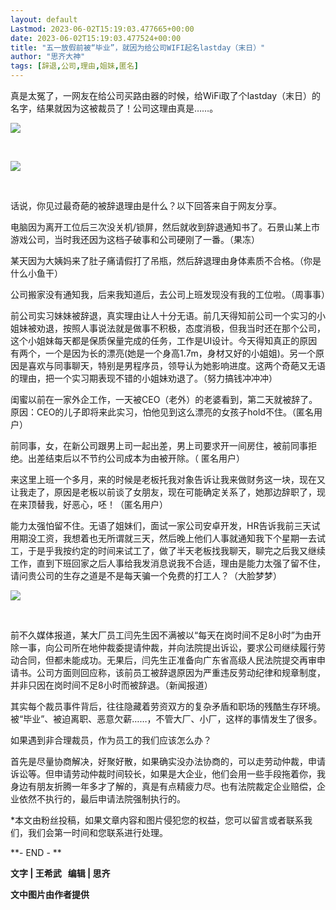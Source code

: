 ```yaml
---
layout: default
Lastmod: 2023-06-02T15:19:03.477665+00:00
date: 2023-06-02T15:19:03.477524+00:00
title: "五一放假前被“毕业”，就因为给公司WIFI起名lastday（末日）"
author: "思齐大神"
tags: [辞退,公司,理由,姐妹,匿名]
---
```


真是太冤了，一网友在给公司买路由器的时候，给WiFi取了个lastday（末日）的名字，结果就因为这被裁员了！公司这理由真是……。

![](https://images.weserv.nl/?url=https%3A//mmbiz.qpic.cn/mmbiz_jpg/eStS46OsvusriaemaDg3moFia0ZEItnicWvWn7dUMX5kWjfBlPJAiclHVpmJZB94aKOAll9csZEibDdniaYHwJJemB7w/640%3Fwx_fmt%3Djpeg)

​

  

![](https://images.weserv.nl/?url=https%3A//mmbiz.qpic.cn/mmbiz_jpg/eStS46OsvusriaemaDg3moFia0ZEItnicWvolWfJy5xZtt1NrPqRMI6qPJSFMNtbMRTta1diaGQufhGlW4ssCM9qsg/640%3Fwx_fmt%3Djpeg)

​

  

话说，你见过最奇葩的被辞退理由是什么？以下回答来自于网友分享。

  

电脑因为离开工位后三次没关机/锁屏，然后就收到辞退通知书了。石景山某上市游戏公司，当时我还因为这档子破事和公司硬刚了一番。（果冻）

某天因为大姨妈来了肚子痛请假打了吊瓶，然后辞退理由身体素质不合格。（你是什么小鱼干）

公司搬家没有通知我，后来我知道后，去公司上班发现没有我的工位啦。（周事事）

前公司实习妹妹被辞退，真实理由让人十分无语。前几天得知前公司一个实习的小姐妹被劝退，按照人事说法就是做事不积极，态度消极，但我当时还在那个公司，这个小姐妹每天都是保质保量完成的任务，工作是UI设计。今天得知真正的原因有两个，一个是因为长的漂亮(她是一个身高1.7m，身材又好的小姐姐)。另一个原因是喜欢与同事聊天，特别是男程序员，领导认为她影响进度。这两个奇葩又无语的理由，把一个实习期表现不错的小姐妹劝退了。（努力搞钱冲冲冲）

闺蜜以前在一家外企工作，一天被CEO（老外）的老婆看到，第二天就被辞了。原因：CEO的儿子即将来此实习，怕他见到这么漂亮的女孩子hold不住。（匿名用户）

前同事，女，在新公司跟男上司一起出差，男上司要求开一间房住，被前同事拒绝。出差结束后以不节约公司成本为由被开除。（ 匿名用户）

来这里上班一个多月，来的时候是老板托我对象告诉让我来做财务这一块，现在又让我走了，原因是老板以前谈了女朋友，现在可能确定关系了，她那边辞职了，现在来顶替我，好恶心，呸！（匿名用户）

能力太强怕留不住。无语了姐妹们，面试一家公司安卓开发，HR告诉我前三天试用期没工资，我想着也无所谓就三天，然后晚上他们人事就通知我下个星期一去试工，于是乎我按约定的时间来试工了，做了半天老板找我聊天，聊完之后我又继续工作，直到下班回家之后人事给我发消息说我不合适，理由是能力太强了留不住，请问贵公司的生存之道是不是每天骗一个免费的打工人？（大脸梦梦）  

![](https://images.weserv.nl/?url=https%3A//mmbiz.qpic.cn/mmbiz_jpg/eStS46OsvusriaemaDg3moFia0ZEItnicWvAbntb6YP4ldfibg59dnEicRMicUzIoyicwhwf0UPHzDDPgxgZ1hniaSoG8g/640%3Fwx_fmt%3Djpeg)

​

前不久媒体报道，某大厂员工闫先生因不满被以“每天在岗时间不足8小时”为由开除一事，向公司所在地仲裁委提请仲裁，并向法院提出诉讼，要求公司继续履行劳动合同，但都未能成功。无果后，闫先生正准备向广东省高级人民法院提交再审申请书。公司方面则回应称，该前员工被辞退原因为严重违反劳动纪律和规章制度，并非只因在岗时间不足8小时而被辞退。（新闻报道）

其实每个裁员事件背后，往往隐藏着劳资双方的复杂矛盾和职场的残酷生存环境。被“毕业”、被迫离职、恶意欠薪……，不管大厂、小厂，这样的事情发生了很多。

如果遇到非合理裁员，作为员工的我们应该怎么办？

首先是尽量协商解决，好聚好散，如果确实没办法协商的，可以走劳动仲裁，申请诉讼等。但申请劳动仲裁时间较长，如果是大企业，他们会用一些手段拖着你，我身边有朋友折腾一年多才了解的，真是有点精疲力尽。也有法院裁定企业赔偿，企业依然不执行的，最后申请法院强制执行的。

\*本文由粉丝投稿，如果文章内容和图片侵犯您的权益，您可以留言或者联系我们，我们会第一时间和您联系进行处理。

**\- END - **

**文字 | 王希武   编辑 | 思齐**

**文中图片由作者提供**

​​​​​

